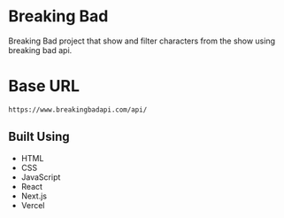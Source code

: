 # Breaking Bad 

Breaking Bad project that show and filter characters from the show using breaking bad api.

# Base URL
` https://www.breakingbadapi.com/api/ `

## Built Using

-   HTML
-   CSS
-   JavaScript
-   React
-   Next.js
-   Vercel
